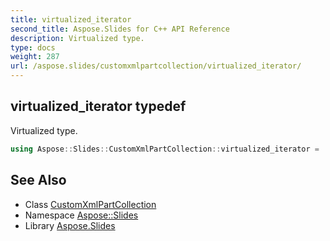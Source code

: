 ```yaml
---
title: virtualized_iterator
second_title: Aspose.Slides for C++ API Reference
description: Virtualized type.
type: docs
weight: 287
url: /aspose.slides/customxmlpartcollection/virtualized_iterator/
---
```

## virtualized_iterator typedef


Virtualized type.

```cpp
using Aspose::Slides::CustomXmlPartCollection::virtualized_iterator =  typename iterator_holder_type::virtualized_iterator
```

## See Also

* Class [CustomXmlPartCollection](../)
* Namespace [Aspose::Slides](../../)
* Library [Aspose.Slides](../../../)